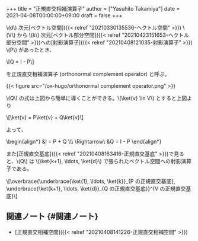 +++
title = "正規直交相補演算子"
author = ["Yasuhito Takamiya"]
date = 2021-04-08T00:00:00+09:00
draft = false
+++

\\(d\\) 次元[ベクトル空間]({{< relref "20210330135536-ヘクトル空間" >}}) \\(V\\) から \\(k\\) 次元[ベクトル部分空間]({{< relref "20210423151653-ヘクトル部分空間" >}})への[射影演算子]({{< relref "20210408121035-射影演算子" >}}) \\(P\\) があったとき、

\\[Q = I - P\\]

を正規直交相補演算子 (orthonormal complement operator) と呼ぶ。

{{< figure src="/ox-hugo/orthonormal complement operator.png" >}}

\\(Q\\) の式は上図から簡単に導くことができる。\\(\ket{v} \in V\\) とすると上図より

\\[\ket{v} = P\ket{v} + Q\ket{v}\\]

よって、

\begin{align\*}
  &I = P + Q \\\\\\
  \Rightarrow\ &Q = I - P
\end{align\*}

また[正規直交基底]({{< relref "20210408163416-正規直交基底" >}})で見ると、\\(Q\\) は \\(\ket{k+1}, \ldots, \ket{d}\\) で張られたベクトル空間への射影演算子である。

\\[\overbrace{\underbrace{\ket{1}, \ldots, \ket{k}}\_{P の正規直交基底}, \underbrace{\ket{k+1}, \ldots, \ket{d}}\_{Q の正規直交基底}}^{V の正規直交基底}\\]


## 関連ノート {#関連ノート}

-   [正規直交相補空間]({{< relref "20210408141226-正規直交相補空間" >}})
